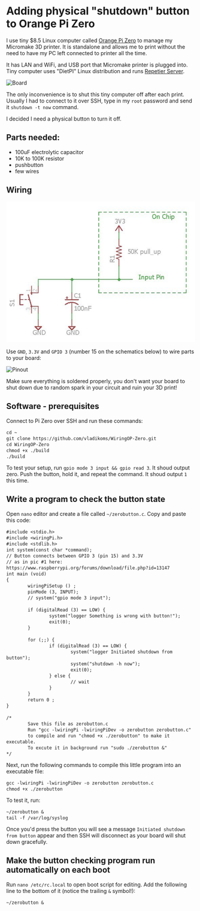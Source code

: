 # Adding physical "shutdown" button to Orange Pi Zero

I use tiny $8.5 Linux computer called [Orange Pi Zero](http://ali.ski/0UX_QL) to manage my Micromake 3D printer. It is standalone and allows me to print without the need to have my PC left connected to printer all the time.

It has LAN and WiFi, and USB port that Micromake printer is plugged into. Tiny computer uses "DietPI" Linux distribution and runs [Repetier Server](https://www.repetier.com/repetier-server-download/).

![Board](https://images-na.ssl-images-amazon.com/images/I/71iiAjj4NYL._SX466_.jpg)

The only inconvenience is to shut this tiny computer off after each print. Usually I had to connect to it over SSH, type in my `root` password and send it `shutdown -t now` command. 

I decided I need a physical button to turn it off.

## Parts needed:

  * 100uF electrolytic capacitor
  * 10K to 100K resistor
  * pushbutton
  * few wires
  
## Wiring

![Pushbutton wiring](https://github.com/Bougakov/Micromake-D1-3D-printer/blob/master/Orange%20PI%20Zero/Pushbutton%20wiring.jpg?raw=true)

Use `GND`, `3.3V` and `GPIO 3` (number 15 on the schematics below) to wire parts to your board:

![Pinout](https://i.stack.imgur.com/O03j0.jpg)

Make sure everything is soldered properly, you don't want your board to shut down due to random spark in your circuit and ruin your 3D print!

## Software - prerequisites

Connect to Pi Zero over SSH and run these commands:

```
cd ~
git clone https://github.com/vladikoms/WiringOP-Zero.git
cd WiringOP-Zero
chmod +x ./build
./build
```

To test your setup, run `gpio mode 3 input && gpio read 3`. It shoud output zero. Push the button, hold it, and repeat the command. It shoud output `1` this time.

## Write a program to check the button state

Open `nano` editor and create a file called `~/zerobutton.c`. Copy and paste this code:

```
#include <stdio.h>
#include <wiringPi.h>
#include <stdlib.h>
int system(const char *command);
// Button connects between GPIO 3 (pin 15) and 3.3V
// as in pic #1 here: https://www.raspberrypi.org/forums/download/file.php?id=13147
int main (void)
{
        wiringPiSetup () ;
        pinMode (3, INPUT);
        // system("gpio mode 3 input");

        if (digitalRead (3) == LOW) {
                system("logger Something is wrong with button!");
                exit(0);
        }

        for (;;) {
                if (digitalRead (3) == LOW) {
                        system("logger Initiated shutdown from button");
                        system("shutdown -h now");
                        exit(0);
                } else {
                        // wait
                }
        }
        return 0 ;
}

/*
        Save this file as zerobutton.c
        Run "gcc -lwiringPi -lwiringPiDev -o zerobutton zerobutton.c"
        to compile and run "chmod +x ./zerobutton" to make it executable.
        To excute it in background run "sudo ./zerobutton &"
*/
```

Next, run the following commands to compile this little program into an executable file:

```
gcc -lwiringPi -lwiringPiDev -o zerobutton zerobutton.c
chmod +x ./zerobutton
```

To test it, run:

```
~/zerobutton &
tail -f /var/log/syslog
```

Once you'd press the button you will see a message `Initiated shutdown from button` appear and then SSH will disconnect as your board will shut down gracefully.

## Make the button checking program run automatically on each boot

Run `nano /etc/rc.local` to open boot script for editing. Add the following line to the bottom of it (notice the trailing `&` symbol!):

```
~/zerobutton &
```


